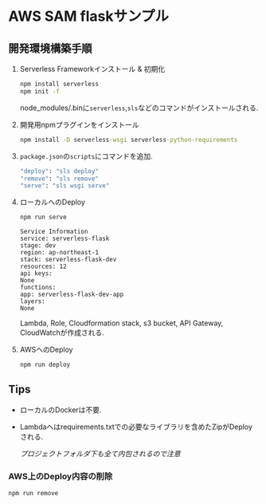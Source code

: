 # AWS SAM flaskサンプル

## 開発環境構築手順

1. Serverless Frameworkインストール & 初期化

    ```cmd
    npm install serverless
    npm init -f
    ```

    node_modules/.binに`serverless`,`sls`などのコマンドがインストールされる.

2. 開発用npmプラグインをインストール

    ```cmd
    npm install -D serverless-wsgi serverless-python-requirements
    ```

3. `package.json`の`scripts`にコマンドを追加.

    ```cmd
    "deploy": "sls deploy"
    "remove": "sls remove"
    "serve": "sls wsgi serve"
    ```

4. ローカルへのDeploy

    ```cmd
    npm run serve
    ```

    ```info
    Service Information
    service: serverless-flask
    stage: dev
    region: ap-northeast-1
    stack: serverless-flask-dev
    resources: 12
    api keys:
    None
    functions:
    app: serverless-flask-dev-app
    layers:
    None
    ```

    Lambda, Role, Cloudformation stack, s3 bucket, API Gateway, CloudWatchが作成される.

5. AWSへのDeploy

    ```cmd
    npm run deploy
    ```

## Tips

- ローカルのDockerは不要.
- Lambdaへはrequirements.txtでの必要なライブラリを含めたZipがDeployされる.
  
  _プロジェクトフォルダ下も全て内包されるので注意_

### AWS上のDeploy内容の削除

```cmd
npm run remove
```
